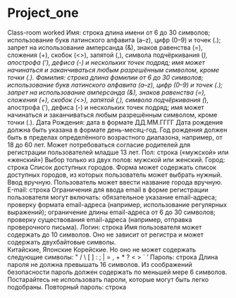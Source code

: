 # Project_one
Class-room worked 
Имя: строка
  длина имени от 6 до 30 символов;
  использование букв латинского алфавита (a–z), цифр (0–9) и точек (.);
  запрет на использование амперсанда (&),
  знаков равенства (=),
  сложения (+),
  скобок (<>),
  запятой (,),
  символа подчёркивания (_),
  апострофа ('),
  дефиса (-)
  и нескольких точек подряд;
  имя может начинаться и заканчиваться любым разрешённым символом, кроме точки (.).
Фамилия: строка
  длина фамилии от 6 до 30 символов;
  использование букв латинского алфавита (a–z), цифр (0–9) и точек (.);
  запрет на использование амперсанда (&), 
  знаков равенства (=), 
  сложения (+), 
  скобок (<>), 
  запятой (,), 
  символа подчёркивания (_), 
  апострофа ('), 
  дефиса (-) 
  и нескольких точек подряд;
  имя может начинаться и заканчиваться любым разрешённым символом, кроме точки (.).
Дата Рождения: дата в формате ДД.ММ.ГГГГ
  Дата рождения должна быть указана в формате день-месяц-год.
  Год рождения должен быть в пределах определённого возрастного диапазона, например, от 18 до 60 лет.
  Может потребоваться согласие родителей для регистрации пользователей младше 13 лет.
Пол: строка («мужской» или «женский»)
  Выбор только из двух полов: мужской или женский.
Город: строка
  Список доступных городов. Форма может содержать список доступных городов, из которых пользователь может выбрать нужный.
  Ввод вручную. Пользователь может ввести название города вручную.
Е-mail: строка
  Ограничения для ввода email в форме регистрации пользователя могут включать:
  обязательное указание email-адреса;
  проверку формата email-адреса (например, использование регулярных выражений);
  ограничение длины email-адреса от 6 до 30 символов;
  проверку существования email-адреса (например, отправка проверочного письма).
Логин: строка
  Имя пользователя может содержать до 10 символов. 
  Оно не зависит от регистра и может содержать двухбайтовые символы.  
  Китайские, 
  Японские 
  Корейские. 
  Но оно не может содержать следующие символы:
  " / \ [ ] : ; | = , + * ? < > ` ’
Пароль: строка
  Длина пароля не должна превышать 16 символов. 
  Из соображений безопасности пароль должен содержать по меньшей мере 6 символов. 
  Постарайтесь не использовать пароли, которые могут быть легко подобраны.
Повторный пароль: строка
